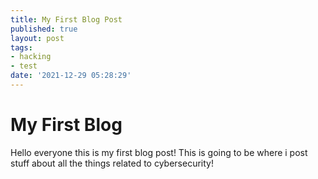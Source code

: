 ```yaml
---
title: My First Blog Post
published: true
layout: post
tags:
- hacking
- test
date: '2021-12-29 05:28:29'
---
```


# [](#header-1)My First Blog

Hello everyone this is my first blog post! This is going to be where i post stuff about all the things related to cybersecurity!
